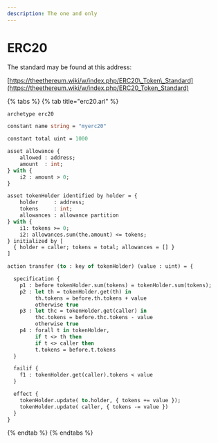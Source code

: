 ```yaml
---
description: The one and only
---
```


# ERC20

The standard may be found at this address:

[https://theethereum.wiki/w/index.php/ERC20\_Token\_Standard](https://theethereum.wiki/w/index.php/ERC20_Token_Standard)

{% tabs %}
{% tab title="erc20.arl" %}
```ocaml
archetype erc20

constant name string = "myerc20"

constant total uint = 1000

asset allowance {
    allowed : address;
    amount  : int;
} with {
    i2 : amount > 0;
}

asset tokenHolder identified by holder = {
    holder     : address;
    tokens     : int;
    allowances : allowance partition
} with {
    i1: tokens >= 0;
    i2: allowances.sum(the.amount) <= tokens;
} initialized by [
  { holder = caller; tokens = total; allowances = [] }
]

action transfer (to : key of tokenHolder) (value : uint) = {

  specification {
    p1 : before tokenHolder.sum(tokens) = tokenHolder.sum(tokens);
    p2 : let th = tokenHolder.get(th) in
         th.tokens = before.th.tokens + value
         otherwise true
    p3 : let thc = tokenHolder.get(caller) in 
         thc.tokens = before.thc.tokens - value
         otherwise true
    p4 : forall t in tokenHolder,
         if t <> th then
         if t <> caller then
         t.tokens = before.t.tokens
  }

  failif {
    f1 : tokenHolder.get(caller).tokens < value
  }

  effect {
    tokenHolder.update( to.holder, { tokens += value });
    tokenHolder.update( caller, { tokens -= value })
  }
}
```
{% endtab %}
{% endtabs %}


